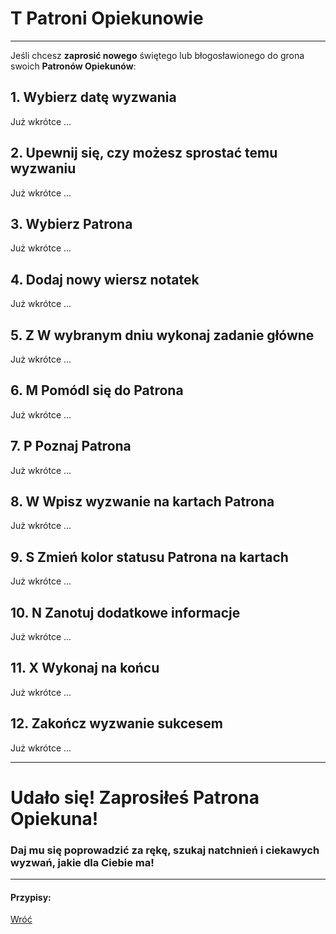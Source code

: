 # <span class="status status-list"><span class="status status-yellow">T</span> Patroni Opiekunowie</span>
---
Jeśli chcesz **zaprosić nowego** świętego lub błogosławionego do grona swoich **Patronów Opiekunów**:
## <span class="step-number">1.</span> Wybierz datę wyzwania
Już wkrótce ...
## <span class="step-number">2.</span> Upewnij się, czy możesz sprostać temu wyzwaniu
Już wkrótce ...
## <span class="step-number">3.</span> Wybierz Patrona
Już wkrótce ...
## <span class="step-number">4.</span> Dodaj nowy wiersz notatek
Już wkrótce ...
## <span class="step-number">5.</span> <span class="step-letter">Z</span> W wybranym dniu wykonaj zadanie główne
Już wkrótce ...
## <span class="step-number">6.</span> <span class="step-letter">M</span> Pomódl się do Patrona
Już wkrótce ...
## <span class="step-number">7.</span> <span class="step-letter">P</span> Poznaj Patrona
Już wkrótce ...
## <span class="step-number">8.</span> <span class="step-letter">W</span> Wpisz wyzwanie na kartach Patrona
Już wkrótce ...
## <span class="step-number">9.</span> <span class="step-letter">S</span> Zmień kolor statusu Patrona na kartach
Już wkrótce ...
## <span class="step-number">10.</span> <span class="step-letter">N</span> Zanotuj dodatkowe informacje
Już wkrótce ...
## <span class="step-number">11.</span> <span class="step-letter">X</span> Wykonaj na końcu
Już wkrótce ...
## <span class="step-number">12.</span> Zakończ wyzwanie sukcesem
Już wkrótce ...

---
# Udało się! Zaprosiłeś **Patrona Opiekuna**!
### Daj mu się poprowadzić za rękę, szukaj natchnień i ciekawych wyzwań, jakie dla Ciebie ma!
---
#### Przypisy:
<!--- <span id="ref-x-1-patroni-obroncy">[x.1] ...-->
<!--</span>-->






[Wróć](javascript:back())
